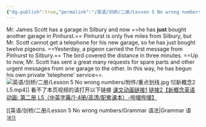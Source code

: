 ```yaml
---
{"dg-publish":true,"permalink":"/英语/剑桥/二册/Lesson 5 No wrong numbers/课文/","dgPassFrontmatter":true}
---
```



  Mr. James Scott has a garage in Silbury and now ==he has **just** bought another garage in Pinhurst.== Pinhurst is only five miles from Silbury, but Mr. Scott cannot get a telephone for his new garage, so he has just bought twelve pigeons. ==Yesterday, a pigeon carried the first message from Pinhurst to Silbury.== The bird covered the distance in three minutes. ==Up to now, Mr. Scott has sent a great many requests for spare parts and other urgent messages from one garage to the other. In this way, he has begun his own private 'telephone' service==.
  ![英语/剑桥/二册/Lesson 5 No wrong numbers/附件/重点划线.jpg](/img/user/%E8%8B%B1%E8%AF%AD/%E5%89%91%E6%A1%A5/%E4%BA%8C%E5%86%8C/Lesson%205%20No%20wrong%20numbers/%E9%99%84%E4%BB%B6/%E9%87%8D%E7%82%B9%E5%88%92%E7%BA%BF.jpg)
  ![[新概念2 L5.mp4]]
看不了本页视频的请打开以下链接 
  [课文动画链接1](https://hyrien-my.sharepoint.com/:v:/g/personal/zip_hyrien_onmicrosoft_com/EcJwaQK_FuJEmn3z-27nVE4BN7r-BU_eHVzYBP1w8DwufA?e=KFrIe5)
  [链接2【新概念英语动画: 第二册 L5（中英字幕/1-4册/高清/配套课本）-哔哩哔哩】](https://b23.tv/Qxmfm56)
 
[[英语/剑桥/二册/Lesson 5 No wrong numbers/Grammar 语法\|Grammar 语法]]

  

